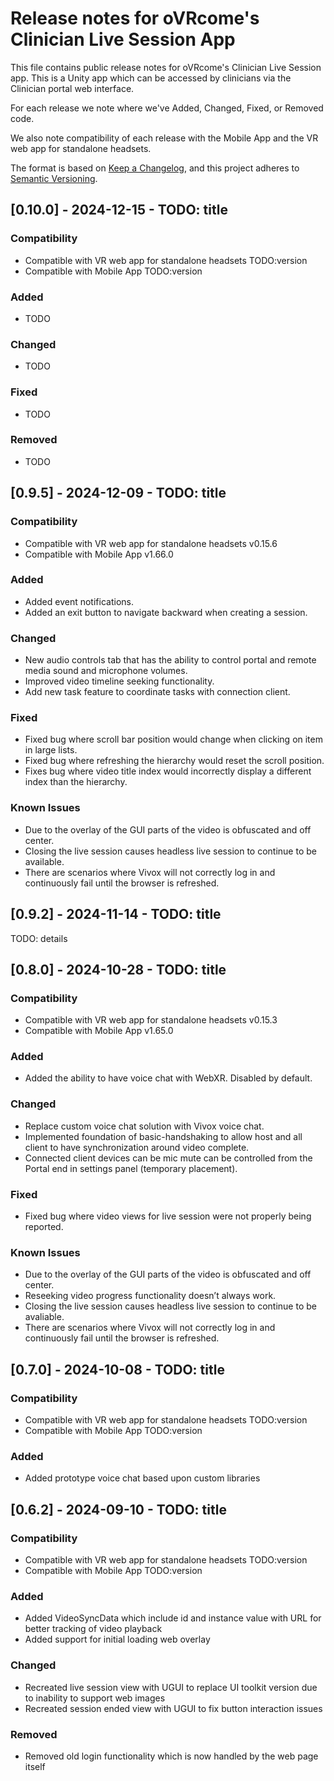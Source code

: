 # Release notes for oVRcome's Clinician Live Session App

This file contains public release notes for oVRcome's Clinician Live Session app. This is a Unity app which can be accessed by clinicians via the Clinician portal web interface.

For each release we note where we've Added, Changed, Fixed, or Removed code.

We also note compatibility of each release with the Mobile App and the VR web app for standalone headsets.

The format is based on [Keep a Changelog](https://keepachangelog.com/en/1.1.0/),
and this project adheres to [Semantic Versioning](https://semver.org/spec/v2.0.0.html).

## [0.10.0] - 2024-12-15 - TODO: title

### Compatibility
- Compatible with VR web app for standalone headsets TODO:version
- Compatible with Mobile App TODO:version

### Added

- TODO

### Changed

- TODO

### Fixed

- TODO

### Removed

- TODO

## [0.9.5] - 2024-12-09 - TODO: title

### Compatibility

- Compatible with VR web app for standalone headsets v0.15.6
- Compatible with Mobile App v1.66.0

### Added

- Added event notifications.
- Added an exit button to navigate backward when creating a session.

### Changed
- New audio controls tab that has the ability to control portal and remote media sound and microphone volumes.
- Improved video timeline seeking functionality.
- Add new task feature to coordinate tasks with connection client.

### Fixed
- Fixed bug where scroll bar position would change when clicking on item in large lists.
- Fixed bug where refreshing the hierarchy would reset the scroll position.
- Fixes bug where video title index would incorrectly display a different index than the hierarchy.

### Known Issues
- Due to the overlay of the GUI parts of the video is obfuscated and off center.
- Closing the live session causes headless live session to continue to be available.
- There are scenarios where Vivox will not correctly log in and continuously fail until the browser is refreshed.

## [0.9.2] - 2024-11-14 - TODO: title

TODO: details

## [0.8.0] - 2024-10-28 - TODO: title

### Compatibility

- Compatible with VR web app for standalone headsets v0.15.3
- Compatible with Mobile App v1.65.0

### Added

- Added the ability to have voice chat with WebXR. Disabled by default.

### Changed

- Replace custom voice chat solution with Vivox voice chat.
- Implemented foundation of basic-handshaking to allow host and all client to have synchronization around video complete.
- Connected client devices can be mic mute can be controlled from the Portal end in settings panel (temporary placement).

### Fixed

- Fixed bug where video views for live session were not properly being reported.

### Known Issues
- Due to the overlay of the GUI parts of the video is obfuscated and off center.
- Reseeking video progress functionality doesn’t always work.
- Closing the live session causes headless live session to continue to be avaliable.
- There are scenarios where Vivox will not correctly log in and continuously fail until the browser is refreshed.

## [0.7.0] - 2024-10-08 - TODO: title

### Compatibility

- Compatible with VR web app for standalone headsets TODO:version
- Compatible with Mobile App TODO:version

### Added

- Added prototype voice chat based upon custom libraries

## [0.6.2] - 2024-09-10 - TODO: title

### Compatibility

- Compatible with VR web app for standalone headsets TODO:version
- Compatible with Mobile App TODO:version

### Added

- Added VideoSyncData which include id and instance value with URL for better tracking of video playback
- Added support for initial loading web overlay

### Changed

- Recreated live session view with UGUI to replace UI toolkit version due to inability to support web images
- Recreated session ended view with UGUI to fix button interaction issues

### Removed

- Removed old login functionality which is now handled by the web page itself
